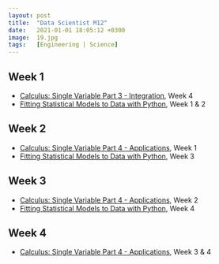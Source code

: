 ```yaml
---
layout: post
title:  "Data Scientist M12"
date:   2021-01-01 18:05:12 +0300
image:  19.jpg
tags:   [Engineering | Science]
---
```

## Week 1
- [Calculus: Single Variable Part 3 - Integration](https://www.coursera.org/learn/combinatorics?specialization=discrete-mathematics), Week 4
- [Fitting Statistical Models to Data with Python](https://www.coursera.org/learn/fitting-statistical-models-data-python), Week 1 & 2

## Week 2
- [Calculus: Single Variable Part 4 - Applications](https://www.coursera.org/learn/applications-calculus#syllabus), Week 1
- [Fitting Statistical Models to Data with Python](https://www.coursera.org/learn/fitting-statistical-models-data-python), Week 3

## Week 3
- [Calculus: Single Variable Part 4 - Applications](https://www.coursera.org/learn/applications-calculus#syllabus), Week 2
- [Fitting Statistical Models to Data with Python](https://www.coursera.org/learn/fitting-statistical-models-data-python), Week 4

## Week 4
- [Calculus: Single Variable Part 4 - Applications](https://www.coursera.org/learn/applications-calculus#syllabus), Week 3 & 4



[jekyll-docs]: https://jekyllrb.com/docs/home
[jekyll-gh]:   https://github.com/jekyll/jekyll
[jekyll-talk]: https://talk.jekyllrb.com/
